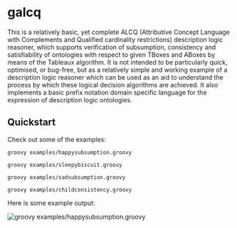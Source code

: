 # galcq

This is a relatively basic, yet complete ALCQ (Attributive Concept Language with Complements and Qualified cardinality restrictions) description logic reasoner, which supports verification of subsumption, consistency and satisfiability of ontologies with respect to given TBoxes and ABoxes by means of the Tableaux algorithm. It is not intended to be particularly quick, optimised, or bug-free, but as a relatively simple and working example of a description logic reasoner which can be used as an aid to understand the process by which these logical decision algorithms are achieved. It also implements a basic prefix notation domain specific language for the expression of description logic ontologies.

## Quickstart

Check out some of the examples:

```groovy examples/happysubsumption.groovy```

```groovy examples/sleepybiscuit.groovy```

```groovy examples/sadsubsumption.groovy```

```groovy examples/childconsistency.groovy```

Here is some example output:

![groovy examples/happysubsumption.groovy](http://i.imgur.com/1Q41Nuc.png "output")
